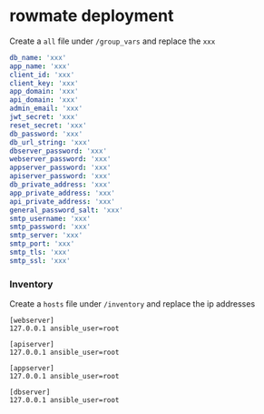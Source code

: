 # rowmate deployment


Create a `all` file under `/group_vars` and replace the `xxx`

```yml
db_name: 'xxx'
app_name: 'xxx'
client_id: 'xxx'
client_key: 'xxx'
app_domain: 'xxx'
api_domain: 'xxx'
admin_email: 'xxx'
jwt_secret: 'xxx'
reset_secret: 'xxx'
db_password: 'xxx'
db_url_string: 'xxx'
dbserver_password: 'xxx'
webserver_password: 'xxx'
appserver_password: 'xxx'
apiserver_password: 'xxx'
db_private_address: 'xxx'
app_private_address: 'xxx'
api_private_address: 'xxx'
general_password_salt: 'xxx'
smtp_username: 'xxx'
smtp_password: 'xxx'
smtp_server: 'xxx'
smtp_port: 'xxx'
smtp_tls: 'xxx'
smtp_ssl: 'xxx'
```


### Inventory

Create a `hosts` file under `/inventory` and replace the ip addresses

```ìni
[webserver]
127.0.0.1 ansible_user=root

[apiserver]
127.0.0.1 ansible_user=root

[appserver]
127.0.0.1 ansible_user=root

[dbserver]
127.0.0.1 ansible_user=root
```
